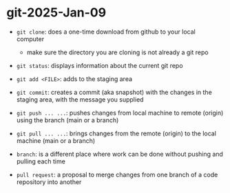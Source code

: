 
# git-2025-Jan-09

- `git clone`: does a one-time download from github to your local computer
    - make sure the directory you are cloning is not already a git repo

- `git status`: displays information about the current git repo

- `git add <FILE>`: adds <FILE> to the staging area

- `git commit`: creates a commit (aka snapshot) with the changes in the staging area, with the message you supplied

- `git push ... ...`: pushes changes from local machine to remote (origin) using the branch (main or a branch)
- `git pull ... ...`: brings changes from the remote (origin) to the local machine (main or a branch)

- `branch`: is a different place where work can be done without pushing and pulling each time
- `pull request`: a proposal to merge changes from one branch of a code repository into another